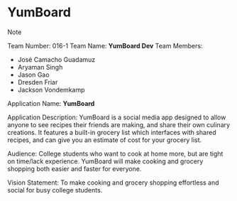 # YumBoard


>[!note]
>Team Number: 016-1
>Team Name: **YumBoard Dev**
>Team Members: 
>- José Camacho Guadamuz 
>- Aryaman Singh
>- Jason Gao 
>- Dresden Friar
>- Jackson Vondemkamp 
> 

Application Name: **YumBoard**

Application Description:
    YumBoard is a social media app designed to allow anyone to see recipes their friends are making, and share their own culinary creations. It features a built-in grocery list which interfaces with shared recipes, and can give you an estimate of cost for your grocery list. 


Audience:
    College students who want to cook at home more, but are tight on time/lack experience. YumBoard will make cooking and grocery shopping both easier and faster for everyone. 


Vision Statement:
    To make cooking and grocery shopping effortless and social for busy college students.











